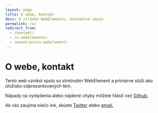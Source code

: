 ```yaml
---
layout: page
title: O webe, kontakt
desc: O stránke WebElementu, kontaktné údaje
permalink: /o/
redirect_from:
  - /kontakt/
  - /o-webelemente/
  - /event/preco-webelement/
---
```


<div class="section page">
<div class="container">

<h1>O webe, kontakt</h1>

<p>Tento web vznikol spolu so stretnutím WebElement a primárne slúži ako úložisko odprezentovaných tém.</p>

<p class="text-center">
    Nápady na vylepšenia alebo nájdené chyby môžete hlásiť cez
    <a href="https://github.com/webelement/webelement.sk/issues/new" target="_blank">Github.</a>
</p>

<p class="text-center">
    Ak vás zaujíma niečo iné, skúste <a href="{{ site.links.twitter }}" target="_blank">Twitter</a>
    alebo <a href="https://www.google.com/recaptcha/mailhide/d?k=010oT_m-KaM1cds2YHMXfU2Q==&amp;c=bVh0aVWQNghN7WkcbyMWhS0PV7cNlA2DromPm62fmck="
             onclick="window.open('http://www.google.com/recaptcha/mailhide/d?k\x3d010oT_m-KaM1cds2YHMXfU2Q\x3d\x3d\x26c\x3dbVh0aVWQNghN7WkcbyMWhS0PV7cNlA2DromPm62fmck\x3d', '', 'toolbar=0,scrollbars=0,location=0,statusbar=0,menubar=0,resizable=0,width=500,height=300'); return false;"
             title="Zobraziť email">email.</a>
</p>

</div>
</div>